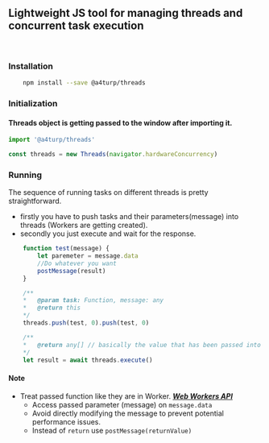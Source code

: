 ## Lightweight JS tool for managing threads and concurrent task execution

<br>

### Installation

```bash 
    npm install --save @a4turp/threads
```


### Initialization

#### Threads object is getting passed to the window after importing it.

```javascript
import '@a4turp/threads'

const threads = new Threads(navigator.hardwareConcurrency)
```


### Running

The sequence of running tasks on different threads is pretty straightforward.
- firstly you have to push tasks and their parameters(message) into threads (Workers are getting created).
- secondly you just execute and wait for the response.

```javascript
    function test(message) {
        let paremeter = message.data
        //Do whatever you want
        postMessage(result)
    }

    /**
    *   @param task: Function, message: any 
    *   @return this
    */
    threads.push(test, 0).push(test, 0)

    /**
    *   @return any[] // basically the value that has been passed into postMessage() method.
    */
    let result = await threads.execute()
```

#### Note

 - Treat passed function like they are in Worker. ***[Web Workers API](https://developer.mozilla.org/en-US/docs/Web/API/Web_Workers_API/Using_web_workers)***
    - Access passed parameter (message) on `message.data`
    - Avoid directly modifying the message to prevent potential performance issues.
    - Instead of `return` use `postMessage(returnValue)`
   
